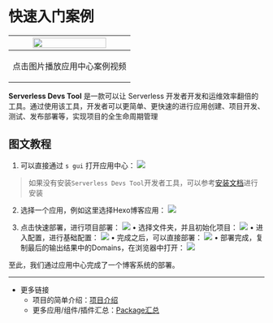 # 快速入门案例

<div align=center>

|  <div align=center> <a href="https://images.serverlessfans.com/s-gui/docs/app-store.mp4">  <img src="https://images.serverlessfans.com/devs-github/app-store.jpg" width="80%"/> </a> </div> |
|  ------ |
|  <p align="center"> <span> 点击图片播放应用中心案例视频 <br> </span> </p> |

</div>

**Serverless Devs Tool** 是一款可以让 Serverless 开发者开发和运维效率翻倍的工具。通过使用该工具，开发者可以更简单、更快速的进行应用创建、项目开发、测试、发布部署等，实现项目的全生命周期管理

## 图文教程

1. 可以直接通过 `s gui` 打开应用中心：
  ![](https://images.serverlessfans.com/s-gui/docs/docs-demo-1.png)
  
  > 如果没有安装`Serverless Devs Tool`开发者工具，可以参考[安装文档](../Serverless-Devs-Tool/其他文档/工具安装.md)进行安装

2. 选择一个应用，例如这里选择Hexo博客应用：
  ![](https://images.serverlessfans.com/s-gui/docs/docs-demo-2.png)

3. 点击快速部署，进行项目部署：
  ![](https://images.serverlessfans.com/s-gui/docs/docs-demo-3.png) 
   • 选择文件夹，并且初始化项目：
    ![](https://images.serverlessfans.com/s-gui/docs/docs-demo-4.png)
   • 进入配置，进行基础配置：
    ![](https://images.serverlessfans.com/s-gui/docs/docs-demo-5.png)
   • 完成之后，可以直接部署：
    ![](https://images.serverlessfans.com/s-gui/docs/docs-demo-6.png)
   • 部署完成，复制最后的输出结果中的Domains，在浏览器中打开：
    ![](https://images.serverlessfans.com/s-gui/docs/docs-demo-7.png)


至此，我们通过应用中心完成了一个博客系统的部署。

----


- 更多链接
  - 项目的简单介绍：[项目介绍](./Serverless-Devs-App-Store介绍.md)    
  - 更多应用/组件/插件汇总：[Package汇总](./Package汇总.md)    